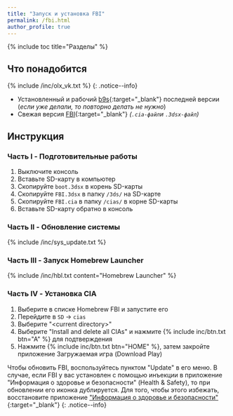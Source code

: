 ```yaml
---
title: "Запуск и установка FBI"
permalink: /fbi.html
author_profile: true
---
```

{% include toc title="Разделы" %}

## Что понадобится

{% include /inc/olx_vk.txt %}
{: .notice--info}

* Установленный и рабочий [b9s](updating-b9s){:target="_blank"} последней версии (*если уже делали, то повторно делать не нужно*)
* Свежая версия [FBI](https://github.com/Steveice10/FBI/releases/latest){:target="_blank"} *(`.cia-файл`и `.3dsx-файл`)*

## Инструкция

### Часть I - Подготовительные работы

1. Выключите консоль
1. Вставьте SD-карту в компьютер
1. Скопируйте `boot.3dsx` в корень SD-карты
1. Скопируйте `FBI.3dsx` в папку `/3ds/` на SD-карте
1. Скопируйте `FBI.cia` в папку `/cias/` в корне SD-карты
1. Вставьте SD-карту обратно в консоль

### Часть II - Обновление системы

{% include /inc/sys_update.txt %}

### Часть III - Запуск Homebrew Launcher

{% include /inc/hbl.txt content="Homebrew Launcher" %}

### Часть IV - Установка CIA

1. Выберите в списке Homebrew FBI и запустите его
1. Перейдите в `SD` -> `cias`
1. Выберите "\<current directory>"
1. Выберите "Install and delete all CIAs" и нажмите {% include inc/btn.txt btn="A" %} для подтверждения
1. Нажмите {% include inc/btn.txt btn="HOME" %}, затем закройте приложение Загружаемая игра (Download Play)

Чтобы обновить FBI, воспользуйтесь пунктом "Update" в его меню. В случае, если FBI у вас установлен с помощью инъекции в приложение "Информация о здоровье и безопасности" (Health & Safety), то при обновлении его иконка дублируется. Для того, чтобы этого избежать, восстановите приложение ["Информация о здоровье и безопасности"](https://3ds.customfw.xyz/godmode9-usage#восстановление-приложения-информация-о-здоровье-и-безопасности){:target="_blank"}
{: .notice--info}